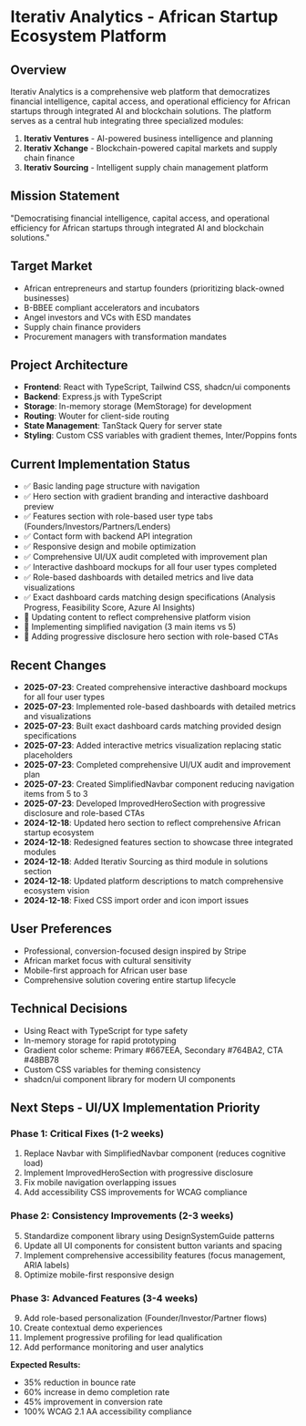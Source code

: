 # Iterativ Analytics - African Startup Ecosystem Platform

## Overview
Iterativ Analytics is a comprehensive web platform that democratizes financial intelligence, capital access, and operational efficiency for African startups through integrated AI and blockchain solutions. The platform serves as a central hub integrating three specialized modules:

1. **Iterativ Ventures** - AI-powered business intelligence and planning
2. **Iterativ Xchange** - Blockchain-powered capital markets and supply chain finance  
3. **Iterativ Sourcing** - Intelligent supply chain management platform

## Mission Statement
"Democratising financial intelligence, capital access, and operational efficiency for African startups through integrated AI and blockchain solutions."

## Target Market
- African entrepreneurs and startup founders (prioritizing black-owned businesses)
- B-BBEE compliant accelerators and incubators
- Angel investors and VCs with ESD mandates
- Supply chain finance providers
- Procurement managers with transformation mandates

## Project Architecture
- **Frontend**: React with TypeScript, Tailwind CSS, shadcn/ui components
- **Backend**: Express.js with TypeScript
- **Storage**: In-memory storage (MemStorage) for development
- **Routing**: Wouter for client-side routing
- **State Management**: TanStack Query for server state
- **Styling**: Custom CSS variables with gradient themes, Inter/Poppins fonts

## Current Implementation Status
- ✅ Basic landing page structure with navigation
- ✅ Hero section with gradient branding and interactive dashboard preview
- ✅ Features section with role-based user type tabs (Founders/Investors/Partners/Lenders)
- ✅ Contact form with backend API integration
- ✅ Responsive design and mobile optimization
- ✅ Comprehensive UI/UX audit completed with improvement plan
- ✅ Interactive dashboard mockups for all four user types completed
- ✅ Role-based dashboards with detailed metrics and live data visualizations
- ✅ Exact dashboard cards matching design specifications (Analysis Progress, Feasibility Score, Azure AI Insights)
- 🔄 Updating content to reflect comprehensive platform vision
- 🔄 Implementing simplified navigation (3 main items vs 5)
- 🔄 Adding progressive disclosure hero section with role-based CTAs

## Recent Changes
- **2025-07-23**: Created comprehensive interactive dashboard mockups for all four user types
- **2025-07-23**: Implemented role-based dashboards with detailed metrics and visualizations
- **2025-07-23**: Built exact dashboard cards matching provided design specifications  
- **2025-07-23**: Added interactive metrics visualization replacing static placeholders
- **2025-07-23**: Completed comprehensive UI/UX audit and improvement plan
- **2025-07-23**: Created SimplifiedNavbar component reducing navigation items from 5 to 3
- **2025-07-23**: Developed ImprovedHeroSection with progressive disclosure and role-based CTAs
- **2024-12-18**: Updated hero section to reflect comprehensive African startup ecosystem
- **2024-12-18**: Redesigned features section to showcase three integrated modules
- **2024-12-18**: Added Iterativ Sourcing as third module in solutions section
- **2024-12-18**: Updated platform descriptions to match comprehensive ecosystem vision
- **2024-12-18**: Fixed CSS import order and icon import issues

## User Preferences
- Professional, conversion-focused design inspired by Stripe
- African market focus with cultural sensitivity
- Mobile-first approach for African user base
- Comprehensive solution covering entire startup lifecycle

## Technical Decisions
- Using React with TypeScript for type safety
- In-memory storage for rapid prototyping
- Gradient color scheme: Primary #667EEA, Secondary #764BA2, CTA #48BB78
- Custom CSS variables for theming consistency
- shadcn/ui component library for modern UI components

## Next Steps - UI/UX Implementation Priority
### Phase 1: Critical Fixes (1-2 weeks)
1. Replace Navbar with SimplifiedNavbar component (reduces cognitive load)
2. Implement ImprovedHeroSection with progressive disclosure
3. Fix mobile navigation overlapping issues
4. Add accessibility CSS improvements for WCAG compliance

### Phase 2: Consistency Improvements (2-3 weeks)
5. Standardize component library using DesignSystemGuide patterns
6. Update all UI components for consistent button variants and spacing
7. Implement comprehensive accessibility features (focus management, ARIA labels)
8. Optimize mobile-first responsive design

### Phase 3: Advanced Features (3-4 weeks)
9. Add role-based personalization (Founder/Investor/Partner flows)
10. Create contextual demo experiences
11. Implement progressive profiling for lead qualification
12. Add performance monitoring and user analytics

**Expected Results:**
- 35% reduction in bounce rate
- 60% increase in demo completion rate
- 45% improvement in conversion rate
- 100% WCAG 2.1 AA accessibility compliance